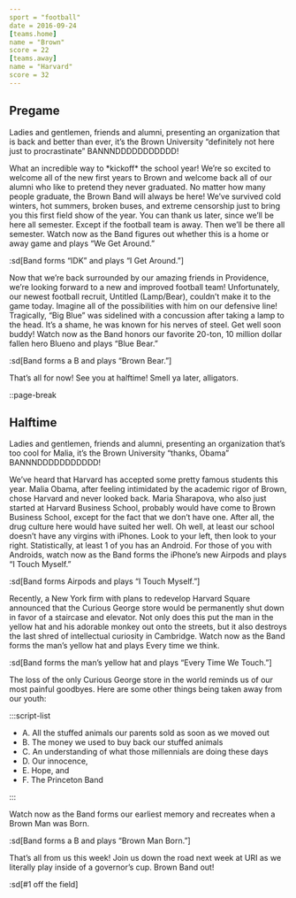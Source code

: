 ```yaml
---
sport = "football"
date = 2016-09-24
[teams.home]
name = "Brown"
score = 22
[teams.away]
name = "Harvard"
score = 32
---
```


## Pregame

Ladies and gentlemen, friends and alumni, presenting an organization that is back and better than ever, it’s the Brown University “definitely not here just to procrastinate” BANNNDDDDDDDDDDD!

What an incredible way to \*kickoff\* the school year! We’re so excited to welcome all of the new first years to Brown and welcome back all of our alumni who like to pretend they never graduated. No matter how many people graduate, the Brown Band will always be here! We’ve survived cold winters, hot summers, broken buses, and extreme censorship just to bring you this first field show of the year. You can thank us later, since we’ll be here all semester. Except if the football team is away. Then we’ll be there all semester. Watch now as the Band figures out whether this is a home or away game and plays “We Get Around.”

:sd[Band forms “IDK” and plays “I Get Around.”]

Now that we’re back surrounded by our amazing friends in Providence, we’re looking forward to a new and improved football team! Unfortunately, our newest football recruit, Untitled (Lamp/Bear), couldn’t make it to the game today. Imagine all of the possibilities with him on our defensive line! Tragically, “Big Blue” was sidelined with a concussion after taking a lamp to the head. It’s a shame, he was known for his nerves of steel. Get well soon buddy! Watch now as the Band honors our favorite 20-ton, 10 million dollar fallen hero Blueno and plays “Blue Bear.”

:sd[Band forms a B and plays “Brown Bear.”]

That’s all for now! See you at halftime! Smell ya later, alligators.

::page-break

## Halftime

Ladies and gentlemen, friends and alumni, presenting an organization that’s too cool for Malia, it’s the Brown University “thanks, Obama” BANNNDDDDDDDDDDD!

We’ve heard that Harvard has accepted some pretty famous students this year. Malia Obama, after feeling intimidated by the academic rigor of Brown, chose Harvard and never looked back. Maria Sharapova, who also just started at Harvard Business School, probably would have come to Brown Business School, except for the fact that we don’t have one. After all, the drug culture here would have suited her well. Oh well, at least our school doesn’t have any virgins with iPhones. Look to your left, then look to your right. Statistically, at least 1 of you has an Android. For those of you with Androids, watch now as the Band forms the iPhone’s new Airpods and plays “I Touch Myself.”

:sd[Band forms Airpods and plays “I Touch Myself.”]

Recently, a New York firm with plans to redevelop Harvard Square announced that the Curious George store would be permanently shut down in favor of a staircase and elevator. Not only does this put the man in the yellow hat and his adorable monkey out onto the streets, but it also destroys the last shred of intellectual curiosity in Cambridge. Watch now as the Band forms the man’s yellow hat and plays Every time we think.

:sd[Band forms the man’s yellow hat and plays “Every Time We Touch.”]

The loss of the only Curious George store in the world reminds us of our most painful goodbyes. Here are some other things being taken away from our youth:

:::script-list

- A. All the stuffed animals our parents sold as soon as we moved out
- B. The money we used to buy back our stuffed animals
- C. An understanding of what those millennials are doing these days
- D. Our innocence,
- E. Hope, and
- F. The Princeton Band

:::

Watch now as the Band forms our earliest memory and recreates when a Brown Man was Born.

:sd[Band forms a B and plays “Brown Man Born.”]

That’s all from us this week! Join us down the road next week at URI as we literally play inside of a governor’s cup. Brown Band out!

:sd[#1 off the field]
